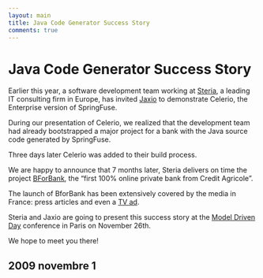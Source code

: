 ```yaml
---
layout: main
title: Java Code Generator Success Story
comments: true
---
```


# Java Code Generator Success Story

Earlier this year, a software development team working at <a href="http://www.steria.com/en/about-steria.htm">Steria</a>, a leading IT consulting firm in Europe, 
has invited <a href="http://www.jaxio.com/">Jaxio</a> to demonstrate Celerio, the Enterprise version of SpringFuse.

During our presentation of Celerio, we realized that the development team had already bootstrapped a major project for a bank with the Java source code generated by SpringFuse.

Three days later Celerio was added to their build process.

We are happy to announce that 7 months later, Steria delivers on time the project <a href="http://www.bforbank.com/">BForBank</a>, the “first 100% online private bank from Credit Agricole”.

The launch of BforBank has been extensively covered by the media in France: press articles and even a <a href="http://www.youtube.com/watch?v=VXaNshvFBD8&feature=player_embedded">TV ad</a>.

Steria and Jaxio are going to present this success story at the <a href="http://www.mdday.fr/">Model Driven Day</a> conference in Paris on November 26th. 

We hope to meet you there!

## 2009 novembre 1